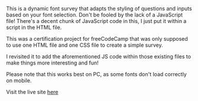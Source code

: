 This is a dynamic font survey that adapts the styling of questions and inputs based on your font selection. Don't be fooled by the lack of a JavaScript file! There's a decent chunk of JavaScript code in this, I just put it within a script in the HTML file. 

This was a certification project for freeCodeCamp that was only supposed to use one HTML file and one CSS file to create a simple survey.

I revisited it to add the aforementioned JS code within those existing files to make things more interesting and fun!

Please note that this works best on PC, as some fonts don't load correctly on mobile.

Visit the live site [here](https://danielledonnelly.github.io/font-survey/)
